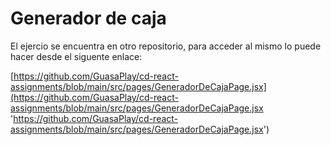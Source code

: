 # Generador de caja

El ejercio se encuentra en otro repositorio, para acceder al mismo lo puede hacer desde el siguente enlace:

[https://github.com/GuasaPlay/cd-react-assignments/blob/main/src/pages/GeneradorDeCajaPage.jsx](https://github.com/GuasaPlay/cd-react-assignments/blob/main/src/pages/GeneradorDeCajaPage.jsx 'https://github.com/GuasaPlay/cd-react-assignments/blob/main/src/pages/GeneradorDeCajaPage.jsx')
